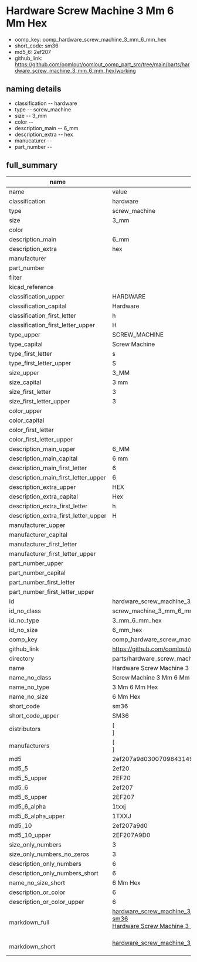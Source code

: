 # Hardware Screw Machine 3 Mm 6 Mm Hex

  
* oomp_key: oomp_hardware_screw_machine_3_mm_6_mm_hex 
* short_code: sm36
* md5_6: 2ef207  
* github_link: https://github.com/oomlout/oomlout_oomp_part_src/tree/main/parts/hardware_screw_machine_3_mm_6_mm_hex/working  
## naming details
* classification -- hardware
* type -- screw_machine
* size -- 3_mm
* color -- 
* description_main -- 6_mm
* description_extra -- hex
* manucaturer -- 
* part_number -- 





## full_summary
| name | value | 
| --- | --- | 
| name | value | 
| classification | hardware | 
| type | screw_machine | 
| size | 3_mm | 
| color |  | 
| description_main | 6_mm | 
| description_extra | hex | 
| manufacturer |  | 
| part_number |  | 
| filter |  | 
| kicad_reference |  | 
| classification_upper | HARDWARE | 
| classification_capital | Hardware | 
| classification_first_letter | h | 
| classification_first_letter_upper | H | 
| type_upper | SCREW_MACHINE | 
| type_capital | Screw Machine | 
| type_first_letter | s | 
| type_first_letter_upper | S | 
| size_upper | 3_MM | 
| size_capital | 3 mm | 
| size_first_letter | 3 | 
| size_first_letter_upper | 3 | 
| color_upper |  | 
| color_capital |  | 
| color_first_letter |  | 
| color_first_letter_upper |  | 
| description_main_upper | 6_MM | 
| description_main_capital | 6 mm | 
| description_main_first_letter | 6 | 
| description_main_first_letter_upper | 6 | 
| description_extra_upper | HEX | 
| description_extra_capital | Hex | 
| description_extra_first_letter | h | 
| description_extra_first_letter_upper | H | 
| manufacturer_upper |  | 
| manufacturer_capital |  | 
| manufacturer_first_letter |  | 
| manufacturer_first_letter_upper |  | 
| part_number_upper |  | 
| part_number_capital |  | 
| part_number_first_letter |  | 
| part_number_first_letter_upper |  | 
| id | hardware_screw_machine_3_mm_6_mm_hex | 
| id_no_class | screw_machine_3_mm_6_mm_hex | 
| id_no_type | 3_mm_6_mm_hex | 
| id_no_size | 6_mm_hex | 
| oomp_key | oomp_hardware_screw_machine_3_mm_6_mm_hex | 
| github_link | https://github.com/oomlout/oomlout_oomp_part_src/tree/main/parts/hardware_screw_machine_3_mm_6_mm_hex/working | 
| directory | parts/hardware_screw_machine_3_mm_6_mm_hex | 
| name | Hardware Screw Machine 3 Mm 6 Mm Hex | 
| name_no_class | Screw Machine 3 Mm 6 Mm Hex | 
| name_no_type | 3 Mm 6 Mm Hex | 
| name_no_size | 6 Mm Hex | 
| short_code | sm36 | 
| short_code_upper | SM36 | 
| distributors | [<br>] | 
| manufacturers | [<br>] | 
| md5 | 2ef207a9d03007098431498b2be17dcd | 
| md5_5 | 2ef20 | 
| md5_5_upper | 2EF20 | 
| md5_6 | 2ef207 | 
| md5_6_upper | 2EF207 | 
| md5_6_alpha | 1txxj | 
| md5_6_alpha_upper | 1TXXJ | 
| md5_10 | 2ef207a9d0 | 
| md5_10_upper | 2EF207A9D0 | 
| size_only_numbers | 3 | 
| size_only_numbers_no_zeros | 3 | 
| description_only_numbers | 6 | 
| description_only_numbers_short | 6 | 
| name_no_size_short | 6 Mm Hex | 
| description_or_color | 6 | 
| description_or_color_upper | 6 | 
| markdown_full | [hardware_screw_machine_3_mm_6_mm_hex](https://github.com/oomlout/oomlout_oomp_part_src/tree/main/parts/hardware_screw_machine_3_mm_6_mm_hex/working)<br>[sm36](https://github.com/oomlout/oomlout_oomp_part_src/tree/main/parts/hardware_screw_machine_3_mm_6_mm_hex/working)<br>[Hardware Screw Machine 3 Mm 6 Mm Hex](https://github.com/oomlout/oomlout_oomp_part_src/tree/main/parts/hardware_screw_machine_3_mm_6_mm_hex/working)<br><br> | 
| markdown_short | [hardware_screw_machine_3_mm_6_mm_hex](https://github.com/oomlout/oomlout_oomp_part_src/tree/main/parts/hardware_screw_machine_3_mm_6_mm_hex/working)<br><br> | 
